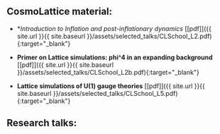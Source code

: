 ## CosmoLattice material:

- **Introduction to Inflation and post-inflationary dynamics*
[[pdf]]({{ site.url }}{{ site.baseurl }}/assets/selected_talks/CLSchool_L2.pdf){:target="_blank"}  

- **Primer on Lattice simulations: phi^4 in an expanding background**
[[pdf]]({{ site.url }}{{ site.baseurl }}/assets/selected_talks/CLSchool_L2b.pdf){:target="_blank"}  

- **Lattice simulations of U(1) gauge theories**
[[pdf]]({{ site.url }}{{ site.baseurl }}/assets/selected_talks/CLSchool_L5.pdf){:target="_blank"}  

## Research talks:
